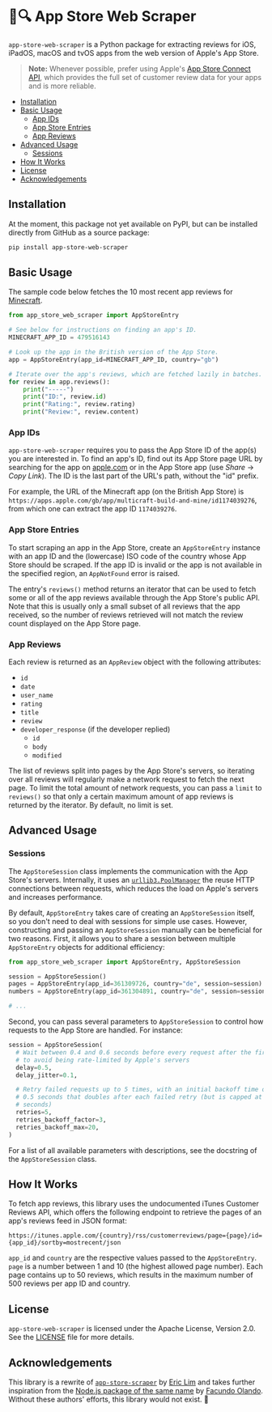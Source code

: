 # 🍏🔍 App Store Web Scraper

`app-store-web-scraper` is a Python package for extracting reviews for iOS,
iPadOS, macOS and tvOS apps from the web version of Apple's App Store.

> __Note:__ Whenever possible, prefer using Apple's [App Store Connect
> API][connect], which provides the full set of customer review data for your
> apps and is more reliable.

* [Installation](#installation)
* [Basic Usage](#basic-usage)
    * [App IDs](#app-ids)
    * [App Store Entries](#app-store-entries)
    * [App Reviews](#app-reviews)
* [Advanced Usage](#advanced-usage)
    * [Sessions](#sessions)
* [How It Works](#how-it-works)
* [License](#license)
* [Acknowledgements](#acknowledgements)

[connect]: https://developer.apple.com/app-store-connect/api/

## Installation

At the moment, this package not yet available on PyPI, but can be installed
directly from GitHub as a source package:

```sh
pip install app-store-web-scraper
```

## Basic Usage

The sample code below fetches the 10 most recent app reviews for
[Minecraft][minecraft].

```python
from app_store_web_scraper import AppStoreEntry

# See below for instructions on finding an app's ID.
MINECRAFT_APP_ID = 479516143

# Look up the app in the British version of the App Store.
app = AppStoreEntry(app_id=MINECRAFT_APP_ID, country="gb")

# Iterate over the app's reviews, which are fetched lazily in batches.
for review in app.reviews():
    print("-----")
    print("ID:", review.id)
    print("Rating:", review.rating)
    print("Review:", review.content)
```

[minecraft]: https://apps.apple.com/gb/app/multicraft-build-and-mine/id1174039276

### App IDs

`app-store-web-scraper` requires you to pass the App Store ID of the app(s) you
are interested in. To find an app's ID, find out its App Store page URL by
searching for the app on [apple.com][apple] or in the App Store app (use
_Share_ → _Copy Link_). The ID is the last part of the URL's path, without the
"id" prefix.

For example, the URL of the Minecraft app (on the British App Store) is
`https://apps.apple.com/gb/app/multicraft-build-and-mine/id1174039276`,
from which one can extract the app ID `1174039276`.

[apple]: https://www.apple.com/

### App Store Entries

To start scraping an app in the App Store, create an `AppStoreEntry` instance
with an app ID and the (lowercase) ISO code of the country whose App Store
should be scraped. If the app ID is invalid or the app is not available in the
specified region, an `AppNotFound` error is raised.

The entry's `reviews()` method returns an iterator that can be used to fetch
some or all of the app reviews available through the App Store's public API.
Note that this is usually only a small subset of all reviews that the app
received, so the number of reviews retrieved will not match the review count
displayed on the App Store page.

### App Reviews

Each review is returned as an `AppReview` object with the following attributes:

- `id`
- `date`
- `user_name`
- `rating`
- `title`
- `review`
- `developer_response` (if the developer replied)
  - `id`
  - `body`
  - `modified`


The list of reviews split into pages by the App Store's servers, so iterating
over all reviews will regularly make a network request to fetch the next page.
To limit the total amount of network requests, you can pass a `limit` to
`reviews()` so that only a certain maximum amount of app reviews is returned by
the iterator. By default, no limit is set.

## Advanced Usage

### Sessions

The `AppStoreSession` class implements the communication with the App Store's
servers. Internally, it uses an [`urllib3.PoolManager`][urllib3-pool] the reuse
HTTP connections between requests, which reduces the load on Apple's servers
and increases performance.

By default, `AppStoreEntry` takes care of creating an `AppStoreSession` itself,
so you don't need to deal with sessions for simple use cases. However,
constructing and passing an `AppStoreSession` manually can be beneficial for two
reasons. First, it allows you to share a session between multiple
`AppStoreEntry` objects for additional efficiency:

```python
from app_store_web_scraper import AppStoreEntry, AppStoreSession

session = AppStoreSession()
pages = AppStoreEntry(app_id=361309726, country="de", session=session)
numbers = AppStoreEntry(app_id=361304891, country="de", session=session)

# ...
```

Second, you can pass several parameters to `AppStoreSession` to control how
requests to the App Store are handled. For instance:

```python
session = AppStoreSession(
  # Wait between 0.4 and 0.6 seconds before every request after the first,
  # to avoid being rate-limited by Apple's servers
  delay=0.5,
  delay_jitter=0.1,

  # Retry failed requests up to 5 times, with an initial backoff time of
  # 0.5 seconds that doubles after each failed retry (but is capped at 20
  # seconds)
  retries=5,
  retries_backoff_factor=3,
  retries_backoff_max=20,
)
```

For a list of all available parameters with descriptions, see the docstring
of the `AppStoreSession` class.

[urllib3-pool]: https://urllib3.readthedocs.io/en/stable/reference/urllib3.poolmanager.html

## How It Works

To fetch app reviews, this library uses the undocumented iTunes Customer Reviews
API, which offers the following endpoint to retrieve the pages of an app's
reviews feed in JSON format:

```
https://itunes.apple.com/{country}/rss/customerreviews/page={page}/id={app_id}/sortby=mostrecent/json
```

`app_id` and `country` are the respective values passed to the `AppStoreEntry`.
`page` is a number between 1 and 10 (the highest allowed page number).  Each
page contains up to 50 reviews, which results in the maximum number of 500
reviews per app ID and country.

## License

`app-store-web-scraper` is licensed under the Apache License, Version 2.0.
See the [LICENSE](./LICENSE) file for more details.

[license]: https://github.com/futurice/app-store-web-scraper/blob/main/LICENCE

## Acknowledgements

This library is a rewrite of [`app-store-scraper`][original] by [Eric
Lim][eric-lim] and takes further inspiration from the [Node.js package of the
same name][npm-package] by [Facundo Olando][facundo-olando]. Without these
authors' efforts, this library would not exist. 💚

[original]: https://pypi.org/project/app-store-scraper/
[npm-package]: https://www.npmjs.com/package/app-store-scraper
[eric-lim]: https://github.com/cowboy-bebug
[facundo-olando]: https://github.com/facundoolano
